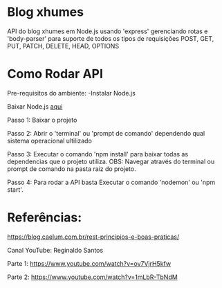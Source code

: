 # Blog xhumes
API do blog xhumes em Node.js usando 'express' gerenciando rotas e 'body-parser' para suporte de todos os tipos de requisições POST, GET, PUT, PATCH, DELETE, HEAD, OPTIONS 

# Como Rodar API
Pre-requisitos do ambiente: 
-Instalar Node.js

Baixar Node.js [aqui](https://nodejs.org/en/download/)

Passo 1: Baixar o projeto  

Passo 2: Abrir o 'terminal' ou 'prompt de comando' dependendo qual sistema operacional ultilizado  

Passo 3: Executar o comando 'npm install' para baixar todas as dependencias que o projeto utiliza. 
OBS: Navegar através do terminal ou prompt de comando na pasta raiz do projeto.  

Passo 4: Para rodar a API basta Executar o comando 'nodemon' ou 'npm start'.  


# Referências:
https://blog.caelum.com.br/rest-principios-e-boas-praticas/  


Canal YouTube: Reginaldo Santos  

Parte 1: https://www.youtube.com/watch?v=ov7VjrH5kfw  

Parte 2: https://www.youtube.com/watch?v=1mLbR-TbNdM

